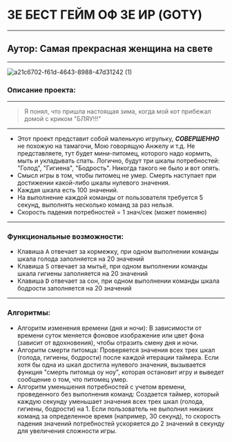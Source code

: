 # ЗЕ БЕСТ ГЕЙМ ОФ ЗЕ ИР (GOTY)
-----
## Аутор: Самая прекрасная женщина на свете
-----
![a21c6702-f61d-4643-8988-47d31242 (1)](https://github.com/drdSchwarzenMagie/tamagoch/assets/159145295/5c8d177e-4455-482f-b802-8ddeb648568c)
### Описание проекта:
-----
> Я понял, что пришла настоящая зима, когда мой кот прибежал домой с криком "БЛЯУ!!!"
-----
* Этот проект представит собой маленькую игрульку, ***СОВЕРШЕННО*** не похожую на тамагочи, Мою говорящую Анжелу и т.д. Не представляете, тут будет мини-питомец, которого надо кормить, мыть и укладывать спать. 
  Логично, будут три шкалы потребностей: "Голод", "Гигиена", "Бодрость". Никогда такого не было и вот опять.
* Смысл игры в том, чтобы питомец не умер. Смерть наступает при достижении какой-либо шкалы нулевого значения.
* Каждая шкала есть 100 значений.
* На выполнение каждой команды от пользователя требуется 5 секунд, выполнять несколько команд за раз нельзя.
* Скорость падения потребностей = 1 знач/сек (может поменяю)
----
### Функциональные возможности:
* Клавиша <kbd>A</kbd> отвечает за кормежку, при одном выполнении команды шкала голода заполняется на 20 значений
* Клавиша <kbd>S</kbd> отвечает за мытьё, при одном выполнении команды шкала гигиены заполняется на 20 значений
* Клавиша <kbd>D</kbd> отвечает за сон, при одном выполнении команды шкала бодрости заполняется на 20 значений
----
### Алгоритмы:
* Алгоритм изменения времени (дня и ночи):
В зависимости от времени суток меняется фоновое изображение или цвет фона (зависит от вдохновения), чтобы отразить смену дня и ночи.
* Алгоритм смерти питомца:
Проверяется значения всех трех шкал (голода, гигиены, бодрости) после каждой итерации таймера.
Если хотя бы одна из шкал достигла нулевого значения, вызывается функция "смерть питомца оу ноу", которая остановит игру и выведет сообщение о том, что питомец умер.
* Алгоритм уменьшения потребностей с учетом времени, проведенного без выполнения команд:
Создается таймер, который каждую секунду уменьшает значения всех трех шкал (голода, гигиены, бодрости) на 1.
Если пользователь не выполнил никаких команд за определенное время (например, 30 секунд), то скорость падения значений потребностей ускоряется до 2 значений в секунду для увеличения сложности игры.
